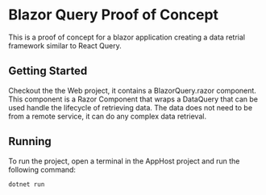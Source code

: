 # Blazor Query Proof of Concept

This is a proof of concept for a blazor application creating a data retrial framework similar to React Query.

## Getting Started

Checkout the the Web project, it contains a BlazorQuery.razor component. This component is a Razor Component that wraps a DataQuery that can be used handle the lifecycle of retrieving data. The data does not need to be from a remote service, it can do any complex data retrieval.

## Running

To run the project, open a terminal in the AppHost project and run the following command:

```bash
dotnet run
```
